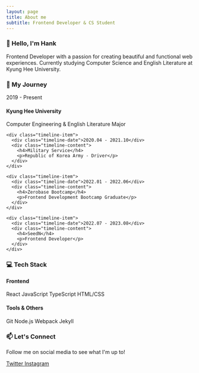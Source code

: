 ```yaml
---
layout: page
title: About me
subtitle: Frontend Developer & CS Student
---
```


<div class="about-container">
  <div class="about-section">
    <h3>👋 Hello, I'm Hank</h3>
    <p>Frontend Developer with a passion for creating beautiful and functional web experiences. Currently studying Computer Science and English Literature at Kyung Hee University.</p>
  </div>

  <div class="timeline">
    <h3>🚀 My Journey</h3>
    <div class="timeline-item">
      <div class="timeline-date">2019 - Present</div>
      <div class="timeline-content">
        <h4>Kyung Hee University</h4>
        <p>Computer Engineering & English Literature Major</p>
      </div>
    </div>
    
    <div class="timeline-item">
      <div class="timeline-date">2020.04 - 2021.10</div>
      <div class="timeline-content">
        <h4>Military Service</h4>
        <p>Republic of Korea Army - Driver</p>
      </div>
    </div>
    
    <div class="timeline-item">
      <div class="timeline-date">2022.01 - 2022.06</div>
      <div class="timeline-content">
        <h4>Zerobase Bootcamp</h4>
        <p>Frontend Development Bootcamp Graduate</p>
      </div>
    </div>
    
    <div class="timeline-item">
      <div class="timeline-date">2022.07 - 2023.08</div>
      <div class="timeline-content">
        <h4>SeedN</h4>
        <p>Frontend Developer</p>
      </div>
    </div>
  </div>

  <div class="skills-section">
    <h3>💻 Tech Stack</h3>
    <div class="skills-grid">
      <div class="skill-category">
        <h4>Frontend</h4>
        <div class="skill-tags">
          <span class="skill-tag">React</span>
          <span class="skill-tag">JavaScript</span>
          <span class="skill-tag">TypeScript</span>
          <span class="skill-tag">HTML/CSS</span>
        </div>
      </div>
      <div class="skill-category">
        <h4>Tools & Others</h4>
        <div class="skill-tags">
          <span class="skill-tag">Git</span>
          <span class="skill-tag">Node.js</span>
          <span class="skill-tag">Webpack</span>
          <span class="skill-tag">Jekyll</span>
        </div>
      </div>
    </div>
  </div>

  <div class="contact-section">
    <h3>📫 Let's Connect</h3>
    <p>Follow me on social media to see what I'm up to!</p>
    <div class="social-links">
      <a href="https://twitter.com/HankKimDev" class="social-link">
        <i class="fab fa-twitter"></i> Twitter
      </a>
      <a href="https://www.instagram.com/huiung1" class="social-link">
        <i class="fab fa-instagram"></i> Instagram
      </a>
    </div>
  </div>
</div>
